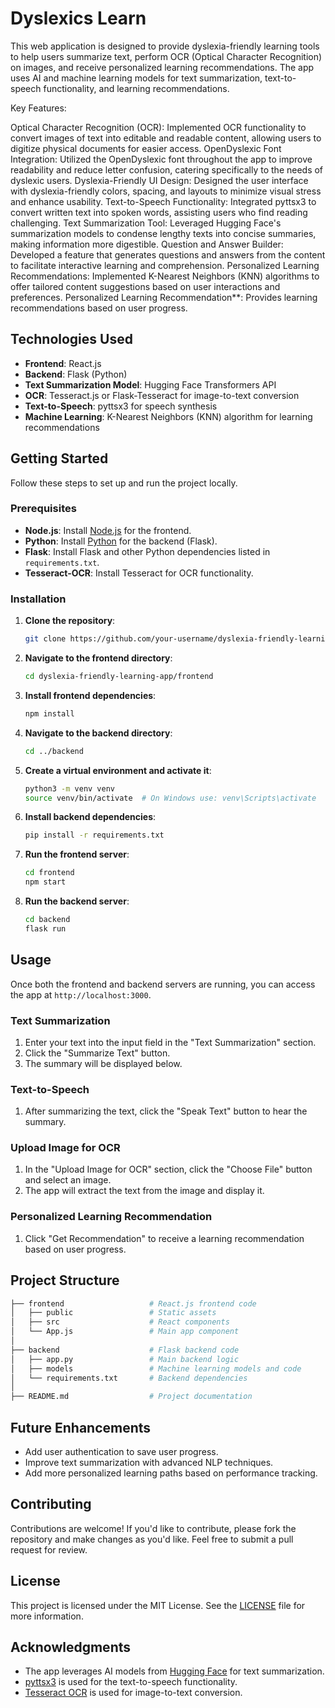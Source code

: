 # Dyslexics Learn

This web application is designed to provide dyslexia-friendly learning tools to help users summarize text, perform OCR (Optical Character Recognition) on images, and receive personalized learning recommendations. The app uses AI and machine learning models for text summarization, text-to-speech functionality, and learning recommendations.

Key Features:

Optical Character Recognition (OCR): Implemented OCR functionality to convert images of text into editable and readable content, allowing users to digitize physical documents for easier access.
OpenDyslexic Font Integration: Utilized the OpenDyslexic font throughout the app to improve readability and reduce letter confusion, catering specifically to the needs of dyslexic users.
Dyslexia-Friendly UI Design: Designed the user interface with dyslexia-friendly colors, spacing, and layouts to minimize visual stress and enhance usability.
Text-to-Speech Functionality: Integrated pyttsx3 to convert written text into spoken words, assisting users who find reading challenging.
Text Summarization Tool: Leveraged Hugging Face's summarization models to condense lengthy texts into concise summaries, making information more digestible.
Question and Answer Builder: Developed a feature that generates questions and answers from the content to facilitate interactive learning and comprehension.
Personalized Learning Recommendations: Implemented K-Nearest Neighbors (KNN) algorithms to offer tailored content suggestions based on user interactions and preferences.
Personalized Learning Recommendation**: Provides learning recommendations based on user progress.
  
## Technologies Used

- **Frontend**: React.js
- **Backend**: Flask (Python)
- **Text Summarization Model**: Hugging Face Transformers API
- **OCR**: Tesseract.js or Flask-Tesseract for image-to-text conversion
- **Text-to-Speech**: pyttsx3 for speech synthesis
- **Machine Learning**: K-Nearest Neighbors (KNN) algorithm for learning recommendations

## Getting Started

Follow these steps to set up and run the project locally.

### Prerequisites

- **Node.js**: Install [Node.js](https://nodejs.org/) for the frontend.
- **Python**: Install [Python](https://www.python.org/) for the backend (Flask).
- **Flask**: Install Flask and other Python dependencies listed in `requirements.txt`.
- **Tesseract-OCR**: Install Tesseract for OCR functionality.

### Installation

1. **Clone the repository**:

    ```bash
    git clone https://github.com/your-username/dyslexia-friendly-learning-app.git
    ```

2. **Navigate to the frontend directory**:

    ```bash
    cd dyslexia-friendly-learning-app/frontend
    ```

3. **Install frontend dependencies**:

    ```bash
    npm install
    ```

4. **Navigate to the backend directory**:

    ```bash
    cd ../backend
    ```

5. **Create a virtual environment and activate it**:

    ```bash
    python3 -m venv venv
    source venv/bin/activate  # On Windows use: venv\Scripts\activate
    ```

6. **Install backend dependencies**:

    ```bash
    pip install -r requirements.txt
    ```

7. **Run the frontend server**:

    ```bash
    cd frontend
    npm start
    ```

8. **Run the backend server**:

    ```bash
    cd backend
    flask run
    ```

## Usage

Once both the frontend and backend servers are running, you can access the app at `http://localhost:3000`.

### Text Summarization

1. Enter your text into the input field in the "Text Summarization" section.
2. Click the "Summarize Text" button.
3. The summary will be displayed below.

### Text-to-Speech

1. After summarizing the text, click the "Speak Text" button to hear the summary.

### Upload Image for OCR

1. In the "Upload Image for OCR" section, click the "Choose File" button and select an image.
2. The app will extract the text from the image and display it.

### Personalized Learning Recommendation

1. Click "Get Recommendation" to receive a learning recommendation based on user progress.

## Project Structure

```bash
├── frontend                   # React.js frontend code
│   ├── public                 # Static assets
│   ├── src                    # React components
│   └── App.js                 # Main app component
│
├── backend                    # Flask backend code
│   ├── app.py                 # Main backend logic
│   ├── models                 # Machine learning models and code
│   └── requirements.txt       # Backend dependencies
│
├── README.md                  # Project documentation
```

## Future Enhancements

- Add user authentication to save user progress.
- Improve text summarization with advanced NLP techniques.
- Add more personalized learning paths based on performance tracking.

## Contributing

Contributions are welcome! If you'd like to contribute, please fork the repository and make changes as you'd like. Feel free to submit a pull request for review.

## License

This project is licensed under the MIT License. See the [LICENSE](LICENSE) file for more information.

## Acknowledgments

- The app leverages AI models from [Hugging Face](https://huggingface.co/) for text summarization.
- [pyttsx3](https://pypi.org/project/pyttsx3/) is used for the text-to-speech functionality.
- [Tesseract OCR](https://github.com/tesseract-ocr/tesseract) is used for image-to-text conversion.
